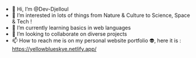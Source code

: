 - 👋 Hi, I’m @Dev-Djelloul
- 👀 I’m interested in lots of things from Nature & Culture to Science, Space & Tech ! 
- 🌱 I’m currently learning basics in web languages 
- 💞️ I’m looking to collaborate on diverse projects 
- 📫 How to reach me is on my personal website portfolio 👽, here it is : https://yellowblueskye.netlify.app/



<!---
Dev-Djelloul/Dev-Djelloul is a ✨ special ✨ repository because its `README.md` (this file) appears on your GitHub profile.
You can click the Preview link to take a look at your changes.
--->
